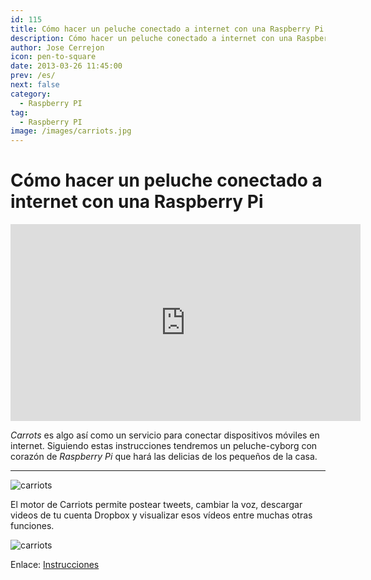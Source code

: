 ```yaml
---
id: 115
title: Cómo hacer un peluche conectado a internet con una Raspberry Pi
description: Cómo hacer un peluche conectado a internet con una Raspberry Pi
author: Jose Cerrejon
icon: pen-to-square
date: 2013-03-26 11:45:00
prev: /es/
next: false
category:
  - Raspberry PI
tag:
  - Raspberry PI
image: /images/carriots.jpg
---
```


# Cómo hacer un peluche conectado a internet con una Raspberry Pi

<iframe width="560" height="315" src="http://www.youtube.com/embed/QBq8DtiPs8Y?rel=0" frameborder="0" allowfullscreen></iframe>

*Carrots* es algo así como un servicio para conectar dispositivos móviles en internet. Siguiendo estas instrucciones tendremos un peluche-cyborg con corazón de *Raspberry Pi* que hará las delicias de los pequeños de la casa.

- - -
![carriots](/images/carriots.jpg)

El motor de Carriots permite postear tweets, cambiar la voz, descargar videos de tu cuenta Dropbox y visualizar esos vídeos entre muchas otras funciones.

![carriots](/images/carrios_toy.jpg)

Enlace: [Instrucciones](https://www.carriots.com/community/domokun_iot_example_internet_stuffed_toy)